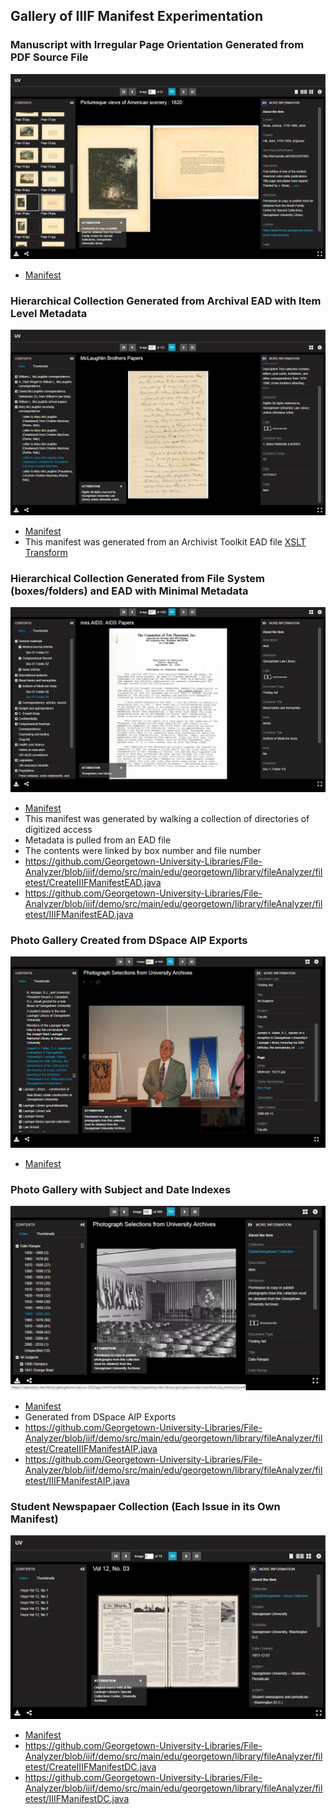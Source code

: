## Gallery of IIIF Manifest Experimentation

### Manuscript with Irregular Page Orientation Generated from PDF Source File
![screenshot](screenshots/loris2gen.png)

- [Manifest](burst1.json)

### Hierarchical Collection Generated from Archival EAD with Item Level Metadata

![screenshot](screenshots/ead.png)

- [Manifest](ead.json)
- This manifest was generated from an Archivist Toolkit EAD file [XSLT Transform](eadConv/ead2Manifest.xsl)

### Hierarchical Collection Generated from File System (boxes/folders) and EAD with Minimal Metadata
![screenshot](screenshots/ead2.png)

- [Manifest](ead2.json)
- This manifest was generated by walking a collection of directories of digitized access
- Metadata is pulled from an EAD file
- The contents were linked by box number and file number
- https://github.com/Georgetown-University-Libraries/File-Analyzer/blob/iiif/demo/src/main/edu/georgetown/library/fileAnalyzer/filetest/CreateIIIFManifestEAD.java
- https://github.com/Georgetown-University-Libraries/File-Analyzer/blob/iiif/demo/src/main/edu/georgetown/library/fileAnalyzer/filetest/IIIFManifestEAD.java 

### Photo Gallery Created from DSpace AIP Exports
![screenshot](screenshots/ua_photos.png)

-  [Manifest](ua_photos.json)

### Photo Gallery with Subject and Date Indexes
![screenshot](screenshots/ua_photos2.png)

- [Manifest](ua_photos2.json)
- Generated from DSpace AIP Exports
- https://github.com/Georgetown-University-Libraries/File-Analyzer/blob/iiif/demo/src/main/edu/georgetown/library/fileAnalyzer/filetest/CreateIIIFManifestAIP.java
- https://github.com/Georgetown-University-Libraries/File-Analyzer/blob/iiif/demo/src/main/edu/georgetown/library/fileAnalyzer/filetest/IIIFManifestAIP.java 

### Student Newspapaer Collection (Each Issue in its Own Manifest)
![screenshot](screenshots/hoya.png)

- [Manifest](hoyacoll.json)
- https://github.com/Georgetown-University-Libraries/File-Analyzer/blob/iiif/demo/src/main/edu/georgetown/library/fileAnalyzer/filetest/CreateIIIFManifestDC.java
- https://github.com/Georgetown-University-Libraries/File-Analyzer/blob/iiif/demo/src/main/edu/georgetown/library/fileAnalyzer/filetest/IIIFManifestDC.java 
